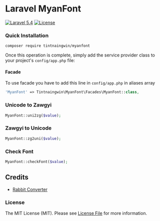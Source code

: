 Laravel MyanFont
=================
[![Laravel 5.4](https://img.shields.io/badge/Laravel-5.4-orange.svg?style=flat-square)](http://laravel.com)
[![License](http://img.shields.io/badge/license-MIT-brightgreen.svg?style=flat-square)](https://tldrlegal.com/license/mit-license)


### Quick Installation

```
composer require tintnaingwin/myanfont
```

Once this operation is complete, simply add the service provider class to your project's `config/app.php` file:

#### Facade
To use facade you have to add this line in `config/app.php` in aliases array
```php
'MyanFont' => Tintnaingwin\MyanFont\Facades\MyanFont::class,
```

### Unicode to Zawgyi
```php
MyanFont::uni2zg($value);
```
### Zawgyi to Unicode
```php
MyanFont::zg2uni($value);
```
### Check Font
```php
MyanFont::checkFont($value);
```


## Credits
- [Rabbit Converter](https://github.com/Rabbit-Converter/Rabbit-PHP)

### License

The MIT License (MIT). Please see [License File](https://github.com/tintnaingwinn/email-checker/blob/master/LICENSE.txt) for more information.
